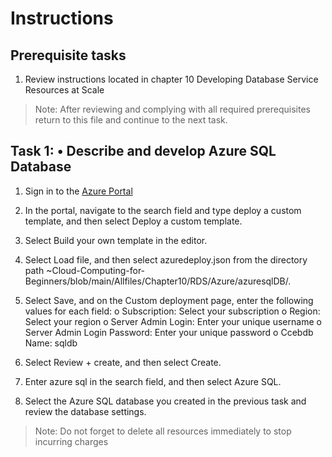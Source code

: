 # Instructions

## Prerequisite tasks

1. Review instructions located in chapter 10 Developing Database Service Resources at Scale
> Note: After reviewing and complying with all required prerequisites return to this file and continue to the next task.

## Task 1: •	Describe and develop Azure SQL Database

1.	Sign in to the [Azure Portal](https://portal.azure.com/)

3.	In the portal, navigate to the search field and type deploy a custom template, and then select Deploy a custom template.

5.	Select Build your own template in the editor.

7.	Select Load file, and then select azuredeploy.json from the directory path ~Cloud-Computing-for-Beginners/blob/main/Allfiles/Chapter10/RDS/Azure/azuresqlDB/.

9.	Select Save, and on the Custom deployment page, enter the following values for each field:
  o	Subscription: Select your subscription
  o	Region: Select your region
  o	Server Admin Login: Enter your unique username
  o	Server Admin Login Password: Enter your unique password
  o	Ccebdb Name: sqldb
  
6.	Select Review + create, and then select Create.

8.	Enter azure sql in the search field, and then select Azure SQL.

10.	Select the Azure SQL database you created in the previous task and review the database settings.

> Note: Do not forget to delete all resources immediately to stop incurring charges
